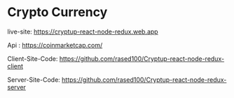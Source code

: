 # Crypto Currency

live-site: https://cryptup-react-node-redux.web.app

Api : https://coinmarketcap.com/

Client-Site-Code: https://github.com/rased100/Cryptup-react-node-redux-client

Server-Site-Code: https://github.com/rased100/Cryptup-react-node-redux-server
    
